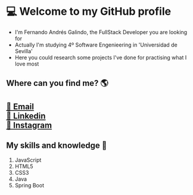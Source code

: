 <body>
<h1>💻 Welcome to my GitHub profile </h1>
<ul>
  <li> I'm Fernando Andrés Galindo, the FullStack Developer you are looking for </li>
  <li> Actually I'm studying 4º Software Engenieering in 'Universidad de Sevilla' </li>
  <li> Here you could research some projects I've done for practising what I love most </li>
</ul>
<h2> Where can you find me? 🌎 <h2>
  <a href="mailto:fernando.andres.dev@gmail.com" target="_blank">📩 Email</a> <br>
  <a href="https://www.linkedin.com/in/fernando-andr%C3%A9s-dev/" target="_blank">💼 Linkedin</a> <br>
  <a href="https://www.instagram.com/nendanfito/?hl=es" target=_blank>📸 Instagram</a>
  <h2> My skills and knowledge 🧠 </h2>
  <ol>
    <li>JavaScript</li>
    <li>HTML5</li>
    <li>CSS3</li>
    <li>Java</li>
    <li>Spring Boot</li>
  </ol>
</body>
  

